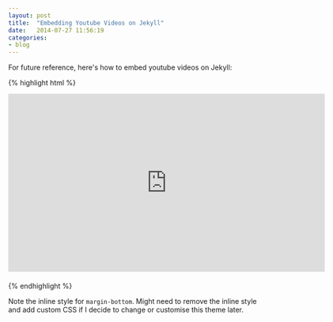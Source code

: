 ```yaml
---
layout: post
title:  "Embedding Youtube Videos on Jekyll"
date:   2014-07-27 11:56:19
categories:
- blog
---
```


For future reference, here's how to embed youtube videos on Jekyll:

{% highlight html %}
<iframe width="640" height="360" src="http://www.youtube.com/embed/YOUTUBEID" frameborder="0" style="margin-bottom: 20px;"></iframe>
{% endhighlight %}

Note the inline style for `margin-bottom`. Might need to remove the inline style and add custom CSS if I decide to change or customise this theme later.